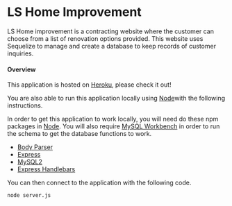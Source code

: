 # LS Home Improvement

LS Home improvement is a contracting website where the customer can choose from a list of renovation options provided. This website uses Sequelize to manage and create a database to keep records of customer inquiries.

#### Overview

This application is hosted on [Heroku](), please check it out!

You are also able to run this application locally using [Node](https://nodejs.org/en/)with the following instructions.

In order to get this application to work locally, you will need do these npm packages in [Node](https://nodejs.org/en/). You will also require [MySQL Workbench](https://www.mysql.com/products/workbench/) in order to run the schema to get the database functions to work.

* [Body Parser](https://www.npmjs.com/package/body-parser)
* [Express](https://www.npmjs.com/package/express)
* [MySQL2](https://www.npmjs.com/package/mysql2)
* [Express Handlebars](https://www.npmjs.com/package/express-handlebars)

You can then connect to the application with the following code.

```
node server.js
```

